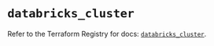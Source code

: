 # `databricks_cluster`

Refer to the Terraform Registry for docs: [`databricks_cluster`](https://registry.terraform.io/providers/databricks/databricks/1.63.0/docs/resources/cluster).
